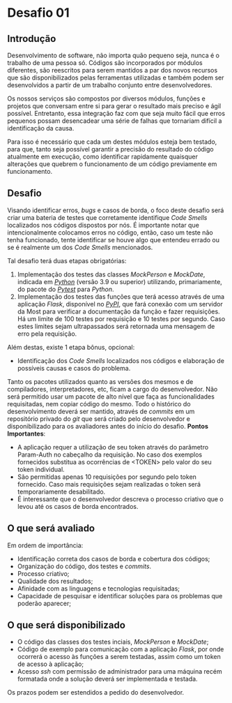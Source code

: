 # Desafio 01

## Introdução
Desenvolvimento de software, não importa quão pequeno seja, nunca é o
trabalho de uma pessoa só. Códigos são incorporados por módulos
diferentes, são reescritos para serem mantidos a par dos novos recursos
que são disponibilizados pelas ferramentas utilizadas e também podem ser
desenvolvidos a partir de um trabalho conjunto entre desenvolvedores.

Os nossos serviços são compostos por diversos módulos, funções e
projetos que conversam entre si para gerar o resultado mais preciso e
ágil possível. Entretanto, essa integração faz com que seja muito fácil
que erros pequenos possam desencadear uma série de falhas que tornariam
difícil a identificação da causa.

Para isso é necessário que cada um destes módulos esteja bem testado,
para que, tanto seja possível garantir a precisão do resultado do código
atualmente em execução, como identificar rapidamente quaisquer
alterações que quebrem o funcionamento de um código previamente em
funcionamento.

## Desafio

Visando identificar erros, *bugs* e casos de borda, o foco deste desafio
será criar uma bateria de testes que corretamente identifique *Code
Smells* localizados nos códigos dispostos por nós. É importante notar
que intencionalmente colocamos erros no código, então, caso um teste não
tenha funcionado, tente identificar se houve algo que entendeu errado ou
se é realmente um dos *Code Smells* mencionados.

Tal desafio terá duas etapas obrigatórias:

1.  Implementação dos testes das classes *MockPerson* e *MockDate*,
    indicada em [*Python*](http://python.org/) (versão 3.9 ou superior)
    utilizando, primariamente, do pacote do [*Pytest*](pytest.org) para
    *Python*.
2.  Implementação dos testes das funções que terá acesso através de uma
    aplicação *Flask*, disponível no
    [*PyPI*](https://pypi.org/project/Flask/), que fará conexão com um
    servidor da Most para verificar a documentação da função e fazer
    requisições. Há um limite de 100 testes por requisição e 10 testes
    por segundo. Caso estes limites sejam ultrapassados será retornada
    uma mensagem de erro pela requisição.

Além destas, existe 1 etapa bônus, opcional:

-   Identificação dos *Code Smells* localizados nos códigos e elaboração
    de possíveis causas e casos do problema.

Tanto os pacotes utilizados quanto as versões dos mesmos e de
compiladores, interpretadores, etc, ficam a cargo do desenvolvedor. Não
será permitido usar um pacote de alto nível que faça as funcionalidades
requisitadas, nem copiar código do mesmo. Todo o histórico do
desenvolvimento deverá ser mantido, através de *commits* em um
repositório privado do *git* que será criado pelo desenvolvedor e
disponibilizado para os avaliadores antes do início do desafio. **Pontos
Importantes**:

-   A aplicação requer a utilização de seu token através do parâmetro
    Param-Auth no cabeçalho da requisição. No caso dos exemplos
    fornecidos substitua as ocorrências de \<TOKEN\> pelo valor do seu
    token individual.
-   São permitidas apenas 10 requisições por segundo pelo token
    fornecido. Caso mais requisições sejam realizadas o token será
    temporariamente desabilitado.
-   É interessante que o desenvolvedor descreva o processo criativo que
    o levou até os casos de borda encontrados.

## O que será avaliado

Em ordem de importância:

-   Identificação correta dos casos de borda e cobertura dos códigos;
-   Organização do código, dos testes e *commits*.
-   Processo criativo;
-   Qualidade dos resultados;
-   Afinidade com as linguagens e tecnologias requisitadas;
-   Capacidade de pesquisar e identificar soluções para os problemas que
    poderão aparecer;

## O que será disponibilizado

-   O código das classes dos testes inciais, *MockPerson* e *MockDate*;
-   Código de exemplo para comunicação com a aplicação *Flask*, por onde
    ocorrerá o acesso às funções a serem testadas, assim como um token
    de acesso à aplicação;
-   Acesso *ssh* com permissão de administrador para uma máquina recém
    formatada onde a solução deverá ser implementada e testada.

Os prazos podem ser estendidos a pedido do desenvolvedor.
